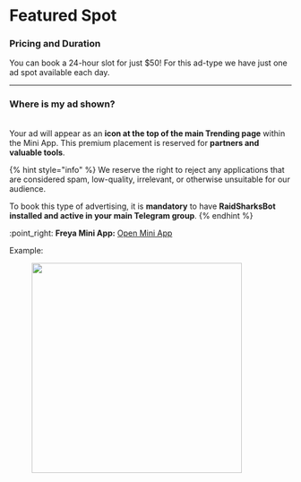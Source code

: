 # Featured Spot

### Pricing and Duration

You can book a 24-hour slot for just $50! For this ad-type we have just one ad spot available each day.

***

### Where is my ad shown?

\
Your ad will appear as an **icon at the top of the main Trending page** within the Mini App. This premium placement is reserved for **partners and valuable tools**.

{% hint style="info" %}
We reserve the right to reject any applications that are considered spam, low-quality, irrelevant, or otherwise unsuitable for our audience.

To book this type of advertising, it is **mandatory** to have **RaidSharksBot installed and active in your main Telegram group**.
{% endhint %}

:point\_right: **Freya Mini App:** [Open Mini App](https://t.me/raidsharksbot?profile)

Example:

<figure><img src="https://2456237623-files.gitbook.io/~/files/v0/b/gitbook-x-prod.appspot.com/o/spaces%2F71bSnUx7MY0jmpYta6VG%2Fuploads%2FoHPlLUGr5071DzBw3ssw%2FBildschirmfoto%202025-08-14%20um%2012.35.30.png?alt=media&#x26;token=fe318d7f-9fcd-4b2e-a52c-8560abfd708f" alt="" width="375"><figcaption></figcaption></figure>
